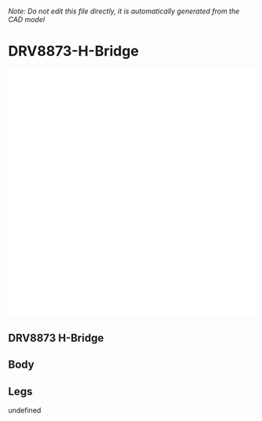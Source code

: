 ###### Note: Do not edit this file directly, it is automatically generated from the CAD model

# DRV8873-H-Bridge

![](/project.svg)

## DRV8873 H-Bridge


## Body


## Legs


undefined


